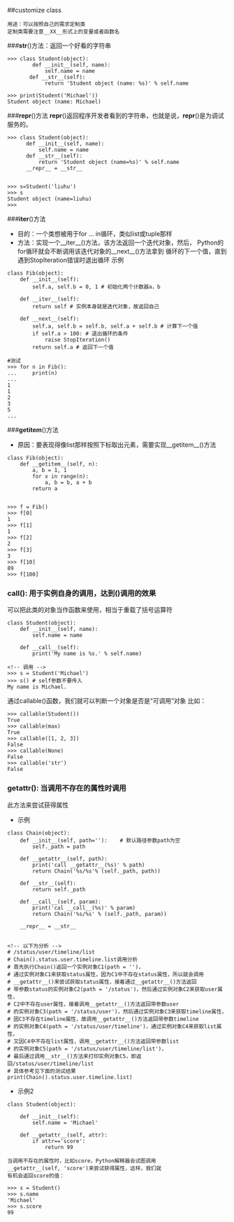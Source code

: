 ##customize class
 ```
用途：可以按照自己的需求定制类
定制类需要注意__XX__形式上的变量或者函数名
 ```

###__str__()方法：返回一个好看的字符串

 ```
 >>> class Student(object):
         def __init__(self, name):
             self.name = name
        def __str__(self):
             return 'Student object (name: %s)' % self.name

>>> print(Student('Michael'))
Student object (name: Michael)
 ```

###__repr__()方法
__repr__()返回程序开发者看到的字符串，也就是说，__repr__()是为调试服务的。
```
>>> class Student(object):
      def __init__(self, name):
          self.name = name
      def __str__(self):
          return 'Student object (name=%s)' % self.name
      __repr__ = __str__


>>> s=Student('liuhu')
>>> s
Student object (name=liuhu)
>>>
 ```

###__iter__()方法
- 目的：一个类想被用于for ... in循环，类似list或tuple那样
- 方法：实现一个__iter__()方法，该方法返回一个迭代对象，然后，
  Python的for循环就会不断调用该迭代对象的__next__()方法拿到
  循环的下一个值，直到遇到StopIteration错误时退出循环
示例
```
class Fib(object):
    def __init__(self):
        self.a, self.b = 0, 1 # 初始化两个计数器a，b

    def __iter__(self):
        return self # 实例本身就是迭代对象，故返回自己

    def __next__(self):
        self.a, self.b = self.b, self.a + self.b # 计算下一个值
        if self.a > 100: # 退出循环的条件
            raise StopIteration()
        return self.a # 返回下一个值

#测试
>>> for n in Fib():
...     print(n)
...
1
1
2
3
5
...

```
###__getitem__()方法
- 原因：要表现得像list那样按照下标取出元素，需要实现__getitem__()方法
```
class Fib(object):
    def __getitem__(self, n):
        a, b = 1, 1
        for x in range(n):
            a, b = b, a + b
        return a


>>> f = Fib()
>>> f[0]
1
>>> f[1]
1
>>> f[2]
2
>>> f[3]
3
>>> f[10]
89
>>> f[100]
```


### __call__(): 用于实例自身的调用，达到()调用的效果
可以把此类的对象当作函数来使用，相当于重载了括号运算符
```
class Student(object):
    def __init__(self, name):
        self.name = name

    def __call__(self):
        print('My name is %s.' % self.name)

<!-- 调用 -->
>>> s = Student('Michael')
>>> s() # self参数不要传入
My name is Michael.
```

通过callable()函数，我们就可以判断一个对象是否是“可调用”对象
比如：
```
>>> callable(Student())
True
>>> callable(max)
True
>>> callable([1, 2, 3])
False
>>> callable(None)
False
>>> callable('str')
False
```

### __getattr__(): 当调用不存在的属性时调用
此方法来尝试获得属性
- 示例
```
class Chain(object):
    def __init__(self, path=''):    # 默认路径参数path为空
        self._path = path

    def __getattr__(self, path):
        print('call __getattr__(%s)' % path)
        return Chain('%s/%s'% (self._path, path))

    def __str__(self):
        return self._path

    def __call__(self, param):
        print('cal __call__(%s)' % param)
        return Chain('%s/%s' % (self._path, param))

    __repr__ = __str__


<!-- 以下为分析 -->
# /status/user/timeline/list
# Chain().status.user.timeline.list调用分析
# 首先执行Chain()返回一个实例对象C1(path = '')，
# 通过实例对象C1来获取status属性，因为C1中不存在status属性，所以就会调用
# __getattr__()来尝试获取status属性，接着通过__getattr__()方法返回
# 带参数status的实例对象C2(path = '/status')，然后通过实例对象C2来获取user属性，
# C2中不存在user属性，接着调用__getattr__()方法返回带参数user
# 的实例对象C3(path = '/status/user')，然后通过实例对象C3来获取timeline属性，
# 因C3不存在timeline属性，故调用__getattr__()方法返回带参数timeline
# 的实例对象C4(path = '/status/user/timeline')，通过实例对象C4来获取list属性，
# 又因C4中不存在list属性，调用__getattr__()方法返回带参数list
# 的实例对象C5(path = '/status/user/timeline/list')，
# 最后通过调用__str__()方法来打印实例对象C5，即返回/status/user/timeline/list
# 具体参考见下面的测试结果
print(Chain().status.user.timeline.list)
```

- 示例2
```
class Student(object):

    def __init__(self):
        self.name = 'Michael'

    def __getattr__(self, attr):
        if attr=='score':
            return 99

当调用不存在的属性时，比如score，Python解释器会试图调用
__getattr__(self, 'score')来尝试获得属性，这样，我们就
有机会返回score的值：

>>> s = Student()
>>> s.name
'Michael'
>>> s.score
99
```
